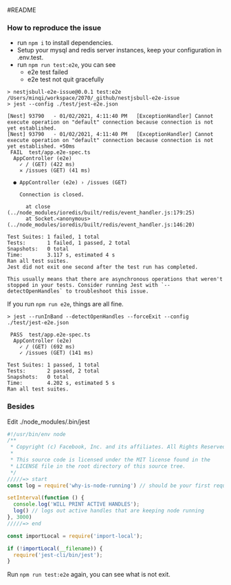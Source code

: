 #README

### How to reproduce the issue

- run `npm i` to install dependencies.
- Setup your mysql and redis server instances, keep your configuration in .env.test.
- run `npm run test:e2e`, you can see
  - e2e test failed
  - e2e test not quit gracefully
  
```
> nestjsbull-e2e-issue@0.0.1 test:e2e /Users/minqi/workspace/2070/_github/nestjsbull-e2e-issue
> jest --config ./test/jest-e2e.json

[Nest] 93790   - 01/02/2021, 4:11:40 PM   [ExceptionHandler] Cannot execute operation on "default" connection because connection is not yet established.
[Nest] 93790   - 01/02/2021, 4:11:40 PM   [ExceptionHandler] Cannot execute operation on "default" connection because connection is not yet established. +50ms
 FAIL  test/app.e2e-spec.ts
  AppController (e2e)
    ✓ / (GET) (422 ms)
    ✕ /issues (GET) (41 ms)

  ● AppController (e2e) › /issues (GET)

    Connection is closed.

      at close (../node_modules/ioredis/built/redis/event_handler.js:179:25)
      at Socket.<anonymous> (../node_modules/ioredis/built/redis/event_handler.js:146:20)

Test Suites: 1 failed, 1 total
Tests:       1 failed, 1 passed, 2 total
Snapshots:   0 total
Time:        3.117 s, estimated 4 s
Ran all test suites.
Jest did not exit one second after the test run has completed.

This usually means that there are asynchronous operations that weren't stopped in your tests. Consider running Jest with `--detectOpenHandles` to troubleshoot this issue.

```
    
If you run `npm run e2e`, things are all fine.

```
> jest --runInBand --detectOpenHandles --forceExit --config ./test/jest-e2e.json 

 PASS  test/app.e2e-spec.ts
  AppController (e2e)
    ✓ / (GET) (692 ms)
    ✓ /issues (GET) (141 ms)

Test Suites: 1 passed, 1 total
Tests:       2 passed, 2 total
Snapshots:   0 total
Time:        4.202 s, estimated 5 s
Ran all test suites.

```

### Besides

Edit ./node_modules/.bin/jest 

```javascript
#!/usr/bin/env node
/**
 * Copyright (c) Facebook, Inc. and its affiliates. All Rights Reserved.
 *
 * This source code is licensed under the MIT license found in the
 * LICENSE file in the root directory of this source tree.
 */
/////=> start
const log = require('why-is-node-running') // should be your first require

setInterval(function () {
  console.log('WILL PRINT ACTIVE HANDLES');
  log() // logs out active handles that are keeping node running
}, 3000)
/////=> end

const importLocal = require('import-local');

if (!importLocal(__filename)) {
  require('jest-cli/bin/jest');
}
```

Run `npm run test:e2e` again, you can see what is not exit.
